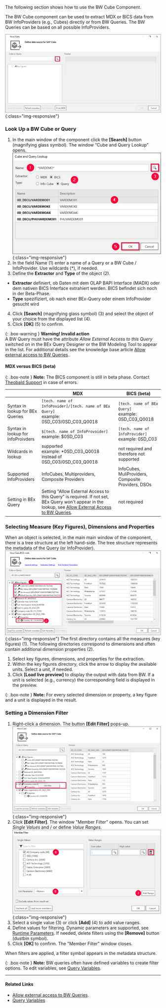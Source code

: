 
The following section shows how to use the BW Cube Component. <br>

The BW Cube component can be used to extract MDX or BICS data from BW InfoProviders (e.g., Cubes) directly or from BW Queries. 
The BW Queries can be based on all possible InfoProviders.

![Bw-Cube-Data-Source](/img/content/Bw-Cube-Data-Source.png){:class="img-responsive"}

### Look Up a BW Cube or Query

1. In the main window of the component click the **[Search]** button (magnifying glass symbol). The window “Cube and Query Lookup” opens.
![Look-Up-Cube](/img/content/Look-Up-Cube.png){:class="img-responsive"}
2. In the field Name (1) enter a name of a Query or a BW Cube / InfoProvider. Use wildcards (*), if needed.
3. Define the **Extractor** and **Type** of the object (2).
- **Extractor** definiert, ob Daten mit dem OLAP BAPI Interface (MADX) oder dem nativen BICS Interface extrahiert werden. BICS befindet sich noch in der Beta-Phase.
- **Type** spezifiziert, ob nach einer BEx-Query oder einem InfoProvider gesucht wird
4. Click **[Search]** (magnifying glass symbol) (3) and select the object of your choice from the displayed list (4).
5. Click **[OK]** (5) to confirm.

{: .box-warning }
**Warning! Invalid action**<br>
 A BW Query must have the attribute *Allow External Access to this Query* switched on in the BEx Query Designer or the BW Modeling Tool to appear in the list.
 For additional details see the knowledge base article [Allow external access to BW Queries](https://kb.theobald-software.com/general/allow-external-access-to-bw-queries)..
 
#### MDX versus BICS (beta)

{: .box-note }
**Note:** The BICS component is still in beta phase. Contact [Theobald Support](https://support.theobald-software.com) in case of errors.

|                                    | MDX                                                                                         | BICS (beta)                                        |
|------------------------------------|---------------------------------------------------------------------------------------------|----------------------------------------------------|
| Syntax in lookup for BEx Queries   | `[tech. name of InfoPovider]/[tech. name of BEx Query]` <br /> example: 0SD_C03/0SD_C03_Q0018        | `[tech. name of BEx Query]` <br /> example: 0SD_C03_Q0018   |
| Syntax in lookup for InfoProivders | `$[tech. name of InfoProvoider]`  <br /> example: $0SD_C03                                            | `[tech. name of InfoProvider]` <br /> example: 0SD_C03      |
| Wildcards in lookup                | supported<br /> example: *0SD_C03_Q0018 instead of 0SD_C03/0SD_C03_Q0018                          | not required and therefore not supported           |
| Supported InfoProviders            | InfoCubes, Multiproviders, Composite Providers                                              | InfoCubes, MuliProviders, Composite Providers, DSOs |
| Setting in BEx Query               | Setting "Allow External Access to this Query" is required. If not set, BEx Query won't appear in the lookup, see [Allow External Access to BW Queries](https://kb.theobald-software.com/general/allow-external-access-to-bw-queries). | not required                                       |


### Selecting Measure (Key Figures), Dimensions and Properties
When an object is selected, in the main main window of the component, there is a tree structure at the left hand-side. 
The tree structure represents the metadata of the Query (or InfoProvider). <br>
![Cube-Details](/img/content/XU-Tableau-BExQuery.png){:class="img-responsive"}
The first directory contains all the measures (key figures) (1). 
The following directories correspond to dimensions and often contain additional dimension properties (2). <br>

1. Select key figures, dimensions, and properties for the extraction.
2. Within the key figures directory, click the arrow to display the available units. Select a unit, if needed.
3. Click **[Load live preview]** to display the output with data from BW. If a unit is selected (e.g., currency) the corresponding field is displayed in the preview.

{: .box-note }
**Note:** For every selected dimension or property, a key figure and a unit is displayed in the result. 

### Setting a Dimension Filter 
1. Right-click a dimension. The button **[Edit Filter]** pops-up.
![Query Filter](/img/content/cube-query-filter.png){:class="img-responsive"}
2. Click **[Edit Filter]**. The window "Member Filter" opens. You can set *Single Values* and / or define *Value Ranges*.
![Query Filter Define](/img/content/xfa/xfa_cube-query-filter-def.png){:class="img-responsive"}
3. Select a single value (3) or  click **[Add]** (4) to add value ranges.
4. Define values for filtering. Dynamic parameters are supported, see [Runtime Parameters](./edit-runtime-parameters). If needed, delete filters using the **[Remove]** button (dustbin symbol).
5. Click **[OK]** to confirm. The "Member Filter" window closes.

When filters are applied, a filter symbol appears in the metadata structure.

{: .box-note }
**Note:** BW queries often have defined variables to create filter options. To edit variables, see [Query Variables](./variables).
 
*****
#### Related Links
- [Allow external access to BW Queries](https://kb.theobald-software.com/general/allow-external-access-to-bw-queries).
- [Query Variables](./variables)
